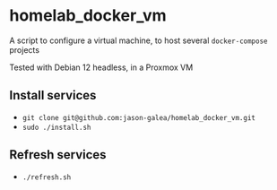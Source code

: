 # homelab_docker_vm

A script to configure a virtual machine, to host several `docker-compose` projects

Tested with Debian 12 headless, in a Proxmox VM


## Install services

- `git clone git@github.com:jason-galea/homelab_docker_vm.git`
- `sudo ./install.sh`


## Refresh services

- `./refresh.sh`
